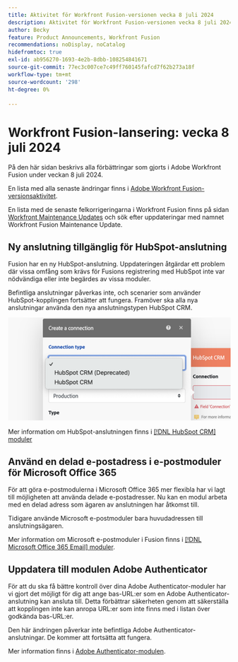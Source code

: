 ```yaml
---
title: Aktivitet för Workfront Fusion-versionen vecka 8 juli 2024
description: Aktivitet för Workfront Fusion-versionen vecka 8 juli 2024
author: Becky
feature: Product Announcements, Workfront Fusion
recommendations: noDisplay, noCatalog
hidefromtoc: true
exl-id: ab956270-1693-4e2b-8dbb-108254841671
source-git-commit: 77ec3c007ce7c49ff760145fafcd7f62b273a18f
workflow-type: tm+mt
source-wordcount: '298'
ht-degree: 0%

---
```


# Workfront Fusion-lansering: vecka 8 juli 2024

På den här sidan beskrivs alla förbättringar som gjorts i Adobe Workfront Fusion under veckan 8 juli 2024.

En lista med alla senaste ändringar finns i [Adobe Workfront Fusion-versionsaktivitet](/help/workfront-fusion/fusion-product-releases/fusion-release-activity.md).

En lista med de senaste felkorrigeringarna i Workfront Fusion finns på sidan [Workfront Maintenance Updates](https://experienceleague.adobe.com/docs/workfront-known-issues/releases/current-updates.html?lang=sv-SE) och sök efter uppdateringar med namnet Workfront Fusion Maintenance Update.

## Ny anslutning tillgänglig för HubSpot-anslutning

Fusion har en ny HubSpot-anslutning. Uppdateringen åtgärdar ett problem där vissa omfång som krävs för Fusions registrering med HubSpot inte var nödvändiga eller inte begärdes av vissa moduler.

Befintliga anslutningar påverkas inte, och scenarier som använder HubSpot-kopplingen fortsätter att fungera. Framöver ska alla nya anslutningar använda den nya anslutningstypen HubSpot CRM.

![Ny HubSpot-anslutning](/help/workfront-fusion/fusion-product-releases/assets/new-hubspot-connection.png)

Mer information om HubSpot-anslutningen finns i [[!DNL HubSpot CRM] moduler](/help/workfront-fusion/references/apps-and-modules/third-party-connectors/hubspot-crm-modules.md)

## Använd en delad e-postadress i e-postmoduler för Microsoft Office 365

För att göra e-postmodulerna i Microsoft Office 365 mer flexibla har vi lagt till möjligheten att använda delade e-postadresser. Nu kan en modul arbeta med en delad adress som ägaren av anslutningen har åtkomst till.

Tidigare använde Microsoft e-postmoduler bara huvudadressen till anslutningsägaren.

Mer information om Microsoft e-postmoduler i Fusion finns i [[!DNL Microsoft Office 365 Email] moduler](/help/workfront-fusion/references/apps-and-modules/third-party-connectors/microsoft-365-email-modules.md).

## Uppdatera till modulen Adobe Authenticator

För att du ska få bättre kontroll över dina Adobe Authenticator-moduler har vi gjort det möjligt för dig att ange bas-URL:er som en Adobe Authenticator-anslutning kan ansluta till. Detta förbättrar säkerheten genom att säkerställa att kopplingen inte kan anropa URL:er som inte finns med i listan över godkända bas-URL:er.

Den här ändringen påverkar inte befintliga Adobe Authenticator-anslutningar. De kommer att fortsätta att fungera.

Mer information finns i [Adobe Authenticator-modulen](/help/workfront-fusion/references/apps-and-modules/adobe-connectors/adobe-authenticator-modules.md).
